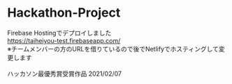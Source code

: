 # Hackathon-Project

Firebase Hostingでデプロイしました \
https://taiheiyou-test.firebaseapp.com/ \
※チームメンバーの方のURLを借りているので後でNetlifyでホスティングして変更します \
\
ハッカソン最優秀賞受賞作品 2021/02/07
